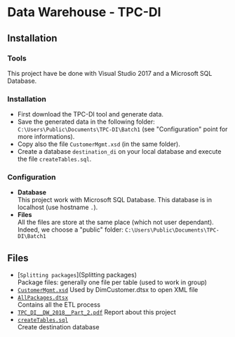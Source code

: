 # Data Warehouse - TPC-DI

## Installation

### Tools

This project have be done with Visual Studio 2017 and a Microsoft SQL Database.


### Installation

- First download the TPC-DI tool and generate data.     
- Save the generated data in the following folder: `C:\Users\Public\Documents\TPC-DI\Batch1` (see "Configuration" point for more informations).      
- Copy also the file `CustomerMgmt.xsd` (in the same folder).        
- Create a database `destination_di` on your local database and execute the file `createTables.sql`.     


### Configuration

- **Database**     
  This project work with Microsoft SQL Database.  This database is in localhost (use hostname `.`).     
- **Files**         
  All the files are store at the same place (which not user dependant).  Indeed, we choose a "public" folder: `C:\Users\Public\Documents\TPC-DI\Batch1`


## Files

- [`Splitting packages`](Splitting packages)   
  Package files: generally one file per table (used to work in group)
- [`CustomerMgmt.xsd`](CustomerMgmt.xsd)
  Used by DimCustomer.dtsx to open XML file
- [`AllPackages.dtsx`](AllPackages.dtsx)       
  Contains all the ETL process
- [`TPC_DI__DW_2018__Part_2.pdf`](TPC_DI__DW_2018__Part_2.pdf)
  Report about this project
- [`createTables.sql`](createTables.sql)       
  Create destination database